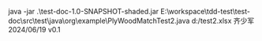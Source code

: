 java -jar .\test-doc-1.0-SNAPSHOT-shaded.jar E:\workspace\tdd-test\test-doc\src\test\java\org\example\PlyWoodMatchTest2.java d:/test2.xlsx 齐少军 2024/06/19 v0.1